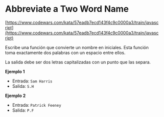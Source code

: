 # Abbreviate a Two Word Name

[https://www.codewars.com/kata/57eadb7ecd143f4c9c0000a3/train/javascript](https://www.codewars.com/kata/57eadb7ecd143f4c9c0000a3/train/javascript)

Escribe una función que convierte un nombre en iniciales. Esta función toma
exactamente dos palabras con un espacio entre ellos.

La salida debe ser dos letras capitalizadas con un punto que las separa.

__Ejemplo 1__

- Entrada: `Sam Harris`
- Salida: `S.H`

__Ejemplo 2__

- Entrada: `Patrick Feeney`
- Salida: `P.F`